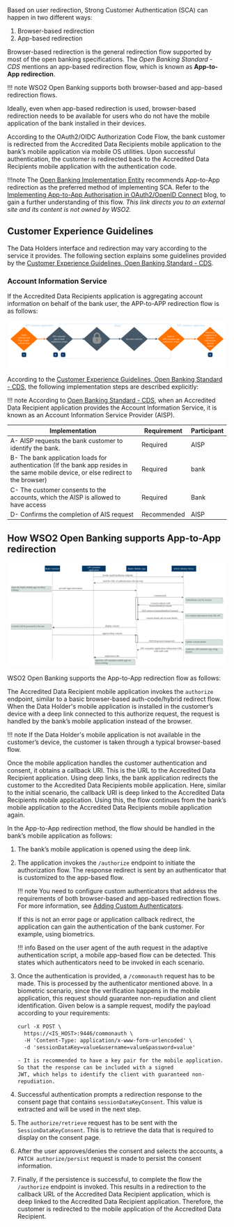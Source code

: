 Based on user redirection, Strong Customer Authentication (SCA) can happen in two different 
ways:

   1. Browser-based redirection
   2. App-based redirection
    
Browser-based redirection is the general redirection flow supported by most of the open banking specifications. The 
*Open Banking Standard - CDS* mentions an app-based redirection flow, which is known as **App-to-App redirection**. 

!!! note
    WSO2 Open Banking supports both browser-based and app-based redirection flows.

Ideally, even when app-based redirection is used, browser-based redirection needs to be available for users 
who do not have the mobile application of the bank installed in their devices.

According to the OAuth2/OIDC Authorization Code Flow, the bank customer is redirected from the Accredited Data Recipients mobile 
application to the bank’s mobile application via mobile OS utilities. Upon successful authentication, the customer is 
redirected back to the Accredited Data Recipients mobile application with the authentication code. 

!!!note 
    The [Open Banking Implementation Entity](https://openbanking.atlassian.net/wiki/spaces/DZ/pages/23889379/Deep+linking+for+App-to-App+redirection) 
    recommends App-to-App redirection as the preferred method of implementing SCA. Refer to the 
    [Implementing App-to-App Authorisation in OAuth2/OpenID Connect](https://openid.net/2019/10/21/guest-blog-implementing-app-to-app-authorisation-in-oauth2-openid-connect/) 
    blog, to gain a further understanding of this flow. *This link directs you to an external site and its content is 
    not owned by WSO2.*

## Customer Experience Guidelines
    
The Data Holders interface and redirection may vary according to the service it provides. The following section explains some 
guidelines provided by the [Customer Experience Guidelines, Open Banking Standard - CDS](https://d61cds.notion.site/d61cds/Consumer-Experience-Standards-and-Guidelines-dffe42d39d4942c5b4f2c7612ba4f6e0).

### Account Information Service

If the Accredited Data Recipients application is aggregating account information on behalf of the bank user, the APP-to-APP redirection 
flow is as follows: 

[ ![](../assets/img/learn/app-to-app-redirection/ais-app-based-flow.png) ](../assets/img/learn/app-to-app-redirection/ais-app-based-flow.png)

According to the [Customer Experience Guidelines, Open Banking Standard - CDS](https://d61cds.notion.site/d61cds/Consumer-Experience-Standards-and-Guidelines-dffe42d39d4942c5b4f2c7612ba4f6e0), 
the following implementation steps are described explicitly:

!!! note
    According to [Open Banking Standard - CDS](https://d61cds.notion.site/Glossary-a798d008acf945ce856d787b01385de0), when an Accredited Data Recipient
    application provides the Account Information Service, it is known as an Account Information Service Provider (AISP).

| Implementation | Requirement | Participant |
|----------------|-------------|-------------|
| A- AISP requests the bank customer to identify the bank. | Required | AISP |
| B- The bank application loads for authentication (If the bank app resides in the same mobile device, or else redirect to the browser) | Required | bank |
| C- The customer consents to the accounts, which the AISP is allowed to have access | Required | Bank |
| D- Confirms the completion of AIS request | Recommended | AISP |

## How WSO2 Open Banking supports App-to-App redirection

[ ![](../assets/img/learn/app-to-app-redirection/app-to-app-redirection-sequence-flow.png) ](../assets/img/learn/app-to-app-redirection/app-to-app-redirection-sequence-flow.png)

WSO2 Open Banking supports the App-to-App redirection flow as follows: 

The Accredited Data Recipient mobile application invokes the `authorize` endpoint, similar to a basic browser-based auth-code/hybrid 
redirect flow. When the Data Holder's mobile application is installed in the customer’s device with a deep link connected to 
this authorize request, the request is handled by the bank’s mobile application instead of the browser.

!!! note 
    If the Data Holder's mobile application is not available in the customer’s device, the customer is taken through a typical 
    browser-based flow. 
    
Once the mobile application handles the customer authentication and consent, it obtains a callback URI. This is the URL 
to the Accredited Data Recipient application. Using deep links, the bank application redirects the customer to the Accredited Data Recipients 
mobile application. Here, similar to the initial scenario, the callback URI is deep linked to the Accredited Data Recipients mobile 
application. Using this, the flow continues from the bank’s mobile application to the Accredited Data Recipients mobile application 
again.

In the App-to-App redirection method, the flow should be handled in the bank’s mobile application as follows:

1. The bank’s mobile application is opened using the deep link.
2. The application invokes the `/authorize` endpoint to initiate the authorization flow. The response redirect is sent 
by an authenticator that is customized to the app-based flow. 

    !!! note 
        You need to configure custom authenticators that address the requirements of both browser-based and app-based 
        redirection flows. For more information, see [Adding Custom Authenticators](https://is.docs.wso2.com/en/latest/develop/writing-a-custom-local-authenticator/#writing-a-custom-local-authenticator). 
   
    If this is not an error page or application callback redirect, the application can gain the authentication of the 
    bank customer. For example, using biometrics. 
    
    !!! info
        Based on the user agent of the auth request in the adaptive authentication script, a mobile app-based flow can 
        be detected. This states which authenticators need to be invoked in each scenario.

3. Once the authentication is provided, a `/commonauth` request has to be made. This is processed by the authenticator 
mentioned above. In a biometric scenario, since the verification happens in the mobile application, this request should 
guarantee non-repudiation and client identification. Given below is a sample request, modify the payload according to 
your requirements:

    ``` cURL
    curl -X POST \
      https://<IS_HOST>:9446/commonauth \
      -H 'Content-Type: application/x-www-form-urlencoded' \
      -d 'sessionDataKey=value&username=value&password=value'
    ```
   
       - It is recommended to have a key pair for the mobile application. So that the response can be included with a signed 
       JWT, which helps to identify the client with guaranteed non-repudiation.
       
4. Successful authentication prompts a redirection response to the consent page that contains `sessionDataKeyConsent`. 
This value is extracted and will be used in the next step.

5. The `authorize/retrieve` request has to be sent with the `SessionDataKeyConsent`. This is to retrieve the data that is 
required to display on the consent page.

6. After the user approves/denies the consent and selects the accounts, a `PATCH authorize/persist` request is made 
to persist the consent information.

7. Finally, if the persistence is successful, to complete the flow the `/authorize` endpoint is invoked. This results in 
a redirection to the callback URL of the Accredited Data Recipient application, which is deep linked to the Accredited Data Recipient application. 
Therefore, the customer is redirected to the mobile application of the Accredited Data Recipient. 